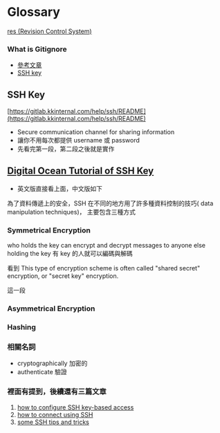 # Glossary

[res \(Revision Control System\)](https://en.wikipedia.org/wiki/Revision_Control_System)

### What is Gitignore

* [參考文章](https://ithelp.ithome.com.tw/articles/10138831)
* [SSH key](https://help.github.com/articles/generating-a-new-ssh-key-and-adding-it-to-the-ssh-agent/)

## SSH Key

[https://gitlab.kkinternal.com/help/ssh/README](https://gitlab.kkinternal.com/help/ssh/README)

* Secure communication channel for sharing information
* 讓你不用每次都提供 username 或 password
* 先看完第一段，第二段之後就是實作

## [Digital Ocean Tutorial of SSH Key](https://www.digitalocean.com/community/tutorials/understanding-the-ssh-encryption-and-connection-process)

* 英文版直接看上面，中文版如下

為了資料傳遞上的安全，SSH 在不同的地方用了許多種資料控制的技巧\( data manipulation techniques\)， 主要包含三種方式

### Symmetrical Encryption

who holds the key can encrypt and decrypt messages to anyone else holding the key 有 key 的人就可以編碼與解碼

看到 This type of encryption scheme is often called "shared secret" encryption, or "secret key" encryption.

這一段

### Asymmetrical Encryption

### Hashing

### 相關名詞

* cryptographically 加密的
* authenticate 驗證

### 裡面有提到，後續還有三篇文章

1. [how to configure SSH key-based access](https://www.digitalocean.com/community/tutorials/how-to-configure-ssh-key-based-authentication-on-a-linux-server)
2. [how to connect using SSH](https://www.digitalocean.com/community/tutorials/how-to-use-ssh-to-connect-to-a-remote-server-in-ubuntu)
3. [some SSH tips and tricks](https://www.digitalocean.com/community/tutorials/ssh-essentials-working-with-ssh-servers-clients-and-keys)

